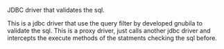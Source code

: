 JDBC driver that validates the sql.

This is a jdbc driver that use the query filter by developed gnubila to validate the sql.
This is a proxy driver, just calls another jdbc driver and intercepts the execute methods of the statments checking the sql before.

